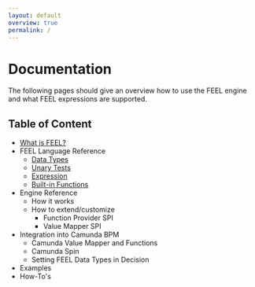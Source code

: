 ```yaml
---
layout: default
overview: true
permalink: /
---
```


# Documentation

The following pages should give an overview how to use the FEEL engine and what FEEL expressions are supported.

## Table of Content

* [What is FEEL?](what-is-feel)
* FEEL Language Reference
  * [Data Types](feel-data-types)
  * [Unary Tests](feel-unary-tests)
  * [Expression](feel-expression)
  * [Built-in Functions](feel-built-in-functions)
* Engine Reference
  * How it works
  * How to extend/customize
    * Function Provider SPI
    * Value Mapper SPI
* Integration into Camunda BPM
  * Camunda Value Mapper and Functions
  * Camunda Spin
  * Setting FEEL Data Types in Decision
* Examples
* How-To's
